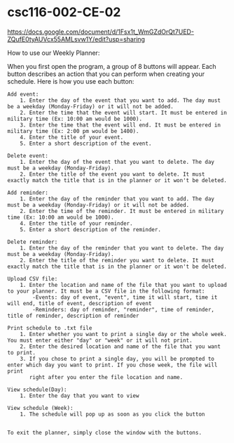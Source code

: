 # csc116-002-CE-02

https://docs.google.com/document/d/1Fsx1t_WmGZdOrQt7UED-ZQufE0tyAUVcx55AMLsvw1Y/edit?usp=sharing

How to use our Weekly Planner:

When you first open the program, a group of 8 buttons will appear. Each button describes an action that you can perform
when creating your schedule. Here is how you use each button:

    Add event:
        1. Enter the day of the event that you want to add. The day must be a weekday (Monday-Friday) or it will not be added.
        2. Enter the time that the event will start. It must be entered in military time (Ex: 10:00 am would be 1000).
        3. Enter the time that the event will end. It must be entered in military time (Ex: 2:00 pm would be 1400).
        4. Enter the title of your event.
        5. Enter a short description of the event.
    
    Delete event:
        1. Enter the day of the event that you want to delete. The day must be a weekday (Monday-Friday).
        2. Enter the title of the event you want to delete. It must exactly match the title that is in the planner or it won't be deleted.
        
    Add reminder:
        1. Enter the day of the reminder that you want to add. The day must be a weekday (Monday-Friday) or it will not be added.
        2. Enter the time of the reminder. It must be entered in military time (Ex: 10:00 am would be 1000).
        4. Enter the title of your reminder.
        5. Enter a short description of the reminder.
        
    Delete reminder:
        1. Enter the day of the reminder that you want to delete. The day must be a weekday (Monday-Friday).
        2. Enter the title of the reminder you want to delete. It must exactly match the title that is in the planner or it won't be deleted.
        
    Upload CSV file:
        1. Enter the location and name of the file that you want to upload to your planner. It must be a CSV file in the following format:
            -Events: day of event, "event", time it will start, time it will end, title of event, description of event
            -Reminders: day of reminder, "reminder", time of reminder, title of reminder, description of reminder
            
    Print schedule to .txt file
        1. Enter whether you want to print a single day or the whole week. You must enter either "day" or "week" or it will not print.
        2. Enter the desired location and name of the file that you want to print.
        3. If you chose to print a single day, you will be prompted to enter which day you want to print. If you chose week, the file will print
           right after you enter the file location and name.
           
    View schedule(Day):
        1. Enter the day that you want to view
    
    View schedule (Week):
        1. The schedule will pop up as soon as you click the button
        
    
    To exit the planner, simply close the window with the buttons.